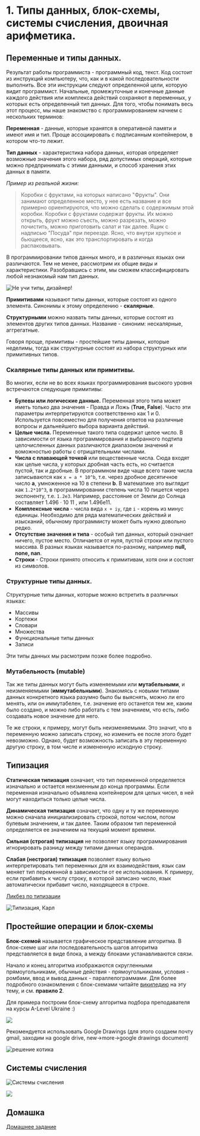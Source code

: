 # 1. Типы данных, блок-схемы, системы счисления, двоичная арифметика.

## Переменные и типы данных.

Результат работы программиста - программный код, текст. Код состоит из инструкций компьютеру, что, как и в какой последовательности выполнить. Все эти инструкции следуют определенной цели, которую видит программист. Начальные, промежуточные и конечные данные каждого действия или комплекса действий сохраняют в переменных, у которых есть определенный тип данных. Для того, чтобы понимать весь этот процесс, мы наше знакомство с программированием начнем с нескольких терминов:

**Переменная** - данные, которые хранятся в оперативной памяти и имеют имя и тип. Проще ассоциировать с подписанным контейнером, в котором что-то лежит.

**Тип данных** - характеристика набора данных, которая определяет возможные значения этого набора, ряд допустимых операций, которые можно предпринимать с этими данными, и способ хранения этих данных в памяти.

*Пример из реальной жизни:*
>Коробки с фруктами, на которых написано "Фрукты". Они занимают определенное место, у нее есть название и все примерно ориентируются, что можно сделать с содержимым этой коробки. Коробки с фруктами содержат фрукты. Их можно открыть, фрукт можно съесть, можно разрезать, можно почистить, можно приготовить салат и так далее.
>Ящик с надписью "Посуда" при переезде. Ясно, что внутри хрупкое и бьющееся, ясно, как это транспортировать и когда распаковывать. 

В программировании типов данных много, и в различных языках они различаются. Тем не менее, рассмотрим их общие виды и характеристики. Разобравшись с этим, мы сможем классифицировать любой незнакомый нам тип данных.

![Не учи типы, дизайнер!](http://memesmix.net/media/created/1z591q.jpg)


**Примитивами** называют типы данных, которые состоят из одного элемента. Синонимы к этому определению - **скалярные**.

**Структурными** можно назвать типы данных, которые состоят из элементов других типов данных. Название - синоним: нескалярные, аггрегатные.

Говоря проще, примитивы - простейшие типы данных, которые неделимы, тогда как структурные состоят из набора структурных или примитивных типов.

### Скалярные типы данных или примитивы.

Во многих, если не во всех языках программирования высокого уровня встречаются следующие примитивы:

- **Булевы или логические данные.** Переменная этого типа может иметь только два значения - Правда и Ложь (**True, False**). Часто эти параметры интерпретируются соответственно как 1 и 0. Используется повсеместно для получения ответов на различные вопросы и дальнейшего выбора варианта действий.
- **Целые числа.** Переменные такого типа содержат целое число. В зависимости от языка программирования и выбранного подтипа целочисленных данных различаются диапазоном значений и воможностью работы с отрицательными числами.
- **Числа с плавающей точкой** или вещественные числа. Сюда входят как целые числа, у которых дробная часть есть, но считается пустой, так и дробные. В программном виде чаще всего такие числа записываются как `x = a * 10^b`, т.е. через дробное десятичное число **a**, умноженное на 10 в степени **b**. В математике это выглядит как `1.2*10^3`, в программировании степень числа 10 пишется через экспоненту, т.е. `1.2e3`. Например, расстояние от Земли до Солнца составляет 1.496 · 10 11 , или 1.496e11.
- **Комплексные числа** - числа вида `x + iy`, где `i` - корень из минус единицы. Необходимо для ряда математических действий и изысканий, обычному программисту может быть нужно довольно редко.
- **Отсутствие значения и типа** - особый тип данных, который означает ничего, пустое место. Отличается от нуля, пустой строки или пустого массива. В разных языках называется по-разному, например **null, none, nan**.
- **Строки** - Строки принято относить к примитивам, хотя они и состоят из символов.

### Структурные типы данных.

Структурные типы данных, которые можно встретить в различных языках:

- Массивы
- Кортежи
- Словари
- Множества
- Функциональные типы данных
- Записи

Эти типы данных мы расмотрим позже более подробно.

### Мутабельность (mutable)

Так же типы данных могут быть изменяемыми или **мутабельными**, и неизменяемыми (**иммутабельными**). Знакомясь с новыми типами данных конкретного языка разумно было бы выяснять, можно ли его менять, или он иммутабелен, т.е. значение его останется тем же, каким было создано, и можно либо работать с тем значением, что есть, либо создавать новое значение для него.

Те же строки, к примеру, могут быть неизменяемыми. Это значит, что в переменную можно записать строку, но изменить ее после этого будет невозможно. Однако, будет возможность записать в эту переменную другую строку, в том числе и измененную исходную строку.

## Типизация

**Статическая типизация** означает, что тип переменной определяется изначально и остается неизменным до конца программы. Если переменная изначально объявлена контейнером для целых чисел, в ней могут находиться только целые числа.

**Динамическая типизация** означает, что одну и ту же переменную можно сначала инициализировать строкой, потом числом, потом булевым значением, и так далее. Таким образом тип переменной определяется ее значением на текущий момент времени.

**Сильная (строгая) типизация** не позволяет языку программирования игнорировать разницу между типами данных операндов.

**Слабая (нестрогая) типизация** позволяет языку вольно интерпретировать тип переменных для их взаимодействия, язык сам меняет тип переменной в зависимости от ее использования. К примеру, если прибавить к числу строку, в которой записано число, язык автоматически прибавит число, находящееся в строке.

[Ликбез по типизации](https://habr.com/ru/post/161205/)

![Типизация, Карл](http://memesmix.net/media/created/tod6d6.jpg)

## Простейшие операции и блок-схемы

**Блок-схемой** называется графическое представление алгоритма. В блок-схеме шаг или последовательность шагов алгоритма представляется в виде блока, а между блоками устанавливаются связи.

Начало и конец алгоритма изображаются скругленными прямоугольниками, обычные действия - прямоугольниками, условия - ромбами, ввод и вывод данных - параллелограммами. Для более подробного ознакомления с блок-схемами читайте [википедию](https://ru.wikipedia.org/wiki/%D0%91%D0%BB%D0%BE%D0%BA-%D1%81%D1%85%D0%B5%D0%BC%D0%B0) на эту тему, и см. **правило 2**.

Для примера построим блок-схему алгоритма подбора преподавателя на курсы A-Level Ukraine :)

![](https://snag.gy/2uEFIz.jpg)


Рекомендуется использовать Google Drawings (для этого создаем почту gmail, заходим на google drive, new->more->google drawings document)

![решение котика](https://cs7.pikabu.ru/post_img/2018/04/23/6/1524471868135292777.jpg)
## Системы счисления

![Системы счисления](http://sc109.ru/content/distant/inform/6/6klass_kod_info/images/ss.png)

![](https://memegenerator.net/img/instances/21394990.jpg)

## Домашка

[Домашнее задание](hw1.md)
